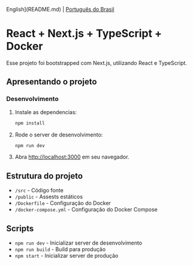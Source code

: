 English](README.md) | [Português do Brasil](README.pt-br.md)

# React + Next.js + TypeScript + Docker

Esse projeto foi bootstrapped com Next.js, utilizando React e TypeScript.

## Apresentando o projeto

### Desenvolvimento

1. Instale as dependencias:
	```bash
	npm install
	```
2. Rode o server de desenvolvimento:
	```bash
	npm run dev
	```
3. Abra [http://localhost:3000](http://localhost:3000) em seu navegador.

## Estrutura do projeto
- `/src` - Código fonte
- `/public` - Assests estáticos
- `/Dockerfile` - Configuração do Docker
- `/docker-compose.yml` - Configuração do Docker Compose

## Scripts
- `npm run dev` - Inicializar server de desenvolvimento
- `npm run build` - Build para produção
- `npm start` - Inicializar server de produção
